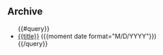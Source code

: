 <!--
{
  "layout": "default",
  "title": "Articles",
  "header": "Article Archive",
  "permalink": "/articles",
  "query": {
    "type": "article"
  }
}
-->

<h2>Archive</h2>

<ul>
  {{#query}}
    <li><a href="{{ permalink }}">{{title}}</a> ({{moment date format="M/D/YYYY"}})</li>
  {{/query}}
</ul>